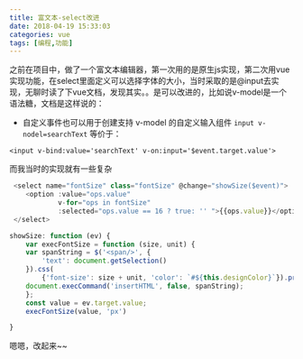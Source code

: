 ```yaml
---
title: 富文本-select改进
date: 2018-04-19 15:33:03
categories: vue
tags: [编程,功能]
---
```

之前在项目中，做了一个富文本编辑器，第一次用的是原生js实现，第二次用vue实现功能，在select里面定义可以选择字体的大小，当时采取的是@input去实现，无聊时读了下vue文档，发现其实。。是可以改进的，比如说v-model是一个语法糖，文档是这样说的：
- 自定义事件也可以用于创建支持 v-model 的自定义输入组件
`input v-nodel=searchText`
等价于：
```
<input v-bind:value='searchText' v-on:input='$event.target.value'>
```
而我当时的实现就有一些复杂
```javascript
 <select name="fontSize" class="fontSize" @change="showSize($event)">
    <option :value="ops.value"
            v-for="ops in fontSize"
            :selected="ops.value == 16 ? true: '' ">{{ops.value}}</option>
 </select>

showSize: function (ev) {
    var execFontSize = function (size, unit) {
    var spanString = $('<span/>', {
        'text': document.getSelection()
    }).css(
        {'font-size': size + unit, 'color': `#${this.designColor}`}).prop('outerHTML');
    document.execCommand('insertHTML', false, spanString);
    };
    const value = ev.target.value;
    execFontSize(value, 'px')

}
```
嗯嗯，改起来~~